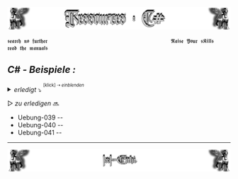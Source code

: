 <!--  library to learn C#   📓📚  -->
![Lamassu_c#](https://github.com/IxI-Enki/IxI-Enki/blob/main/.dev/visual/Lamassu_Ressources_C%23%20%5B(Kopfzeile)(tiny)%5D.png?raw=true)

    𝖘𝖊𝖆𝖗𝖈𝖍 𝖓𝖔 𝖋𝖚𝖗𝖙𝖍𝖊𝖗                                       𝕽𝖆𝖎𝖘𝖊 𝖄𝖔𝖚𝖗 𝖘𝕶𝖎𝖑𝖑𝖘                                       𝖗𝖊𝖆𝖉 𝖙𝖍𝖊 𝖒𝖆𝖓𝖚𝖆𝖑𝖘
<!-- Übungen -->
## ***C# - Beispiele :***
*<details><summary> erledigt*   ⤵  <sup><sup>[klick] ⇢ *einblenden*</sub></sup>    </summary>

- Uebung-000 -- `übersprungen`
- Uebung-001 -- `übersprunden`
- Uebung-002 -- `übersprungen`
- Uebung-003 -- [Word Shuffle](https://github.com/IxI-Enki/Uebung-003)
- Uebung-004 -- [Calculator](https://github.com/IxI-Enki/Uebung-004)
- Uebung-005 -- [Mehrwertsteuerrechner](https://github.com/IxI-Enki/Uebung-005)
- Uebung-006 -- [Arbeitslohn](https://github.com/IxI-Enki/Uebung-006)
- Uebung-06B -- [Bäckerei](https://github.com/IxI-Enki/Uebung-006B)
- Uebung-007 -- [Sparschwein](https://github.com/IxI-Enki/Uebung-007)
- Uebung-008 -- [Währungsrechner](https://github.com/IxI-Enki/Uebung-008)
- Uebung-009 -- [Besuch der Tante](https://github.com/IxI-Enki/Uebung-009)
- Uebung-010 -- [Temperature Selector](https://github.com/IxI-Enki/Uebung-010Q)
- Uebung-011 -- [Calculator](https://github.com/IxI-Enki/Uebung-011)
- Uebung-012 -- [Currency Translation](https://github.com/IxI-Enki/Uebung-011)
- Uebung-013 -- [Max of 3 Values](https://github.com/IxI-Enki/Uebung-012)
- Uebung-014 -- [Percant to Grade](https://github.com/IxI-Enki/Uebung-014)
- Uebung-015 -- [Fuel Calculator](https://github.com/IxI-Enki/Uebung-015)
- Uebung-016 -- [Calculator mit Switch](https://github.com/IxI-Enki/Uebung-016)
- Uebung-017 -- [Sparschwein mit If](https://github.com/IxI-Enki/Uebung-017)
- Uebung-018 -- [Time Calculator](https://github.com/IxI-Enki/Uebung-018)
- Uebung-018 -- [Donald and Friends](https://github.com/IxI-Enki/Uebung-019)
- Uebung-020 -- `übersprungen`
- Uebung-021 -- [Leap Year Checker](https://github.com/IxI-Enki/Uebung-021)
- Uebung-022 -- `übersprungen`
- Uebung-023 -- `übersprungen`
- Uebung-024 -- [Zahlenstatistik](https://github.com/IxI-Enki/Uebung-024)
- Uebung-025 -- [Shopping Cart](https://github.com/IxI-Enki/Uebung-025)
- Uebung-026 -- [Cash Maschine](https://github.com/IxI-Enki/Uebung-026)
- Uebung-26Z -- [Zwischenübung - Debugging](https://github.com/IxI-Enki/Uebung-026Z)
- Uebung-027 -- [Einfacher Vokabeltrainer](https://github.com/IxI-Enki/Uebung-027)
- Uebung-028 -- [Turmrechner](https://github.com/IxI-Enki/Uebung-028)
- Uebung-029 -- [Zahlenraten](https://github.com/IxI-Enki/Uebung-029)
- Uebung-030 -- [Fakultät](https://github.com/IxI-Enki/Uebung-030)
- Uebung-031 -- [Star Square](https://github.com/IxI-Enki/Uebung-031)
- Uebung-032 -- [Logarithmus Dualis](https://github.com/IxI-Enki/Uebung-032)
- Uebung-033 -- [Linear Motion](https://github.com/IxI-Enki/Uebung-033)
- Uebung-034 -- [Primzahlen Check](https://github.com/IxI-Enki/Uebung-034)
- Uebung-035 -- `übersprungen`
- Uebung-036 -- [Fizz Buzz](https://github.com/IxI-Enki/Uebung-036)  
- Uebung-037 -- [Find all Bits](https://github.com/IxI-Enki/Uebung-037)  
- Uebung-038 -- [String Reverse](https://github.com/IxI-Enki/Uebung-038)  

---
</details>

<!-- NÄCHSTE Übungen -->
▷   *zu erledigen*   🔜
- Uebung-039 -- []()  
- Uebung-040 -- []()  
- Uebung-041 -- []()  

---
<!--  🧠by: github.com/IxI-Enki💭  -->
![Lamassu_(x2)](https://github.com/IxI-Enki/IxI-Enki/blob/main/.dev/visual/Lamassu_IxI-Enki%20%5B(Fusszeile)(tiny)%5D.png?raw=true)
